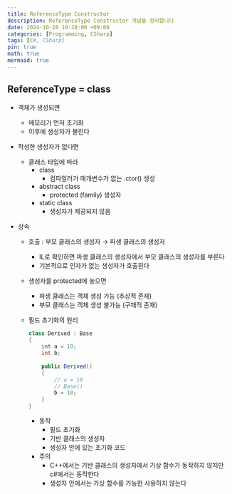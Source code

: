 ```yaml
---
title: ReferenceType Constructor
description: ReferenceType Constructor 개념을 정리합니다
date: 2024-10-28 10:28:00 +09:00
categories: [Programming, CSharp]
tags: [C#, CSharp]
pin: true
math: true
mermaid: true
---
```


## ReferenceType = class

- 객체가 생성되면
  - 메모리가 먼저 초기화
  - 이후에 생성자가 불린다

- 작성한 생성자가 없다면
    - 클래스 타입에 따라
        - class
            - 컴파일러가 매개변수가 없는 .ctor() 생성
        - abstract class
            - protected (family) 생성자
        - static class
            - 생성자가 제공되지 않음
- 상속
    - 호출 : 부모 클래스의 생성자 → 파생 클래스의 생성자
        - IL로 확인하면 파생 클래스의 생성자에서 부모 클래스의 생성자를 부른다
        - 기본적으로 인자가 없는 생성자가 호출된다
    - 생성자를 protected에 놓으면
        - 파생 클래스는 객체 생성 가능 (추상적 존재)
        - 부모 클래스는 객체 생성 불가능 (구채적 존재)
    - 필드 초기화의 원리
        
        ```csharp
        class Derived : Base
        {
        	int a = 10;
        	int b;
        	
        	public Derived()
        	{
        		// a = 10
        		// Base()
        		b = 10;
        	}
        } 
        ```
        
        - 동작
            - 필드 초기화
            - 기반 클래스의 생성자
            - 생성자 안에 있는 초기화 코드
        - 주의
            - C++에서는 기반 클래스의 생성자에서 가상 함수가 동작하지 않지만 c#에서는 동작한다
            - 생성자 안에서는 가상 함수를 가능한 사용하지 않는다
